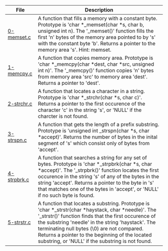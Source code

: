 |File|Description|
|-|-|
|[0-memset.c](0-memset.c)|A function that fills a memory with a constant byte. Prototype is 'char \*\_memset(char \*s, char b, unsigned int n). The '\_memset()' function fills the first 'n' bytes of the memory area pointed to by 's' with the constant byte 'b'. Returns a pointer to the memory area 's'. Hint: memset.|
|[1-memcpy.c](1-memcpy.c)|A function that copies memory area. Prototype is 'char \*\_memcpy(char \*dest, char \*src, unsigned int n)'. The '\_memcpy()' function copies 'n' bytes from memory area 'src' to memory area 'dest'. Returns a pointer to 'dest'.|
|[2-strchr.c](2-strchr.c)|A function that locates a character in a string. Prototype is 'char \*\_strchr(char \*s, char c)'. Returns a pointer to the first occurence of the character 'c' in the string 's', or 'NULL' if the charcter is not found.|
|[3-strspn.c](3-strspn.c)|A function that gets the length of a prefix substring. Prototype is 'unsigned int \_strspn(char \*s, char \*accept)'. Returns the number of bytes in the inital segment of 's' which consist only of bytes from 'accept'.|
|[4-strpbrk.c](4-strpbrk.c)|A function that searches a string for any set of bytes. Prototype is 'char \*\_strpbrk(char \*s, char \*accept)'. The '\_strpbrk()' function locates the first occurence in the string 's' of any of the bytes in the string 'accept'. Returns a pointer to the byte in 's' that matches one of the bytes in 'accept', or 'NULL' if no such byte is found.|
|[5-strstr.c](5-strstr.c)|A function that locates a substring. Prototype is 'char \*\_strstr(char \*haystack, char \*needle)'. The '\_strstr()' function finds that the first occurence of the substring 'needle' in the string 'haystack'. The terminating null bytes (\0) are not compared. Returns a pointer to the beginning of the located substring, or 'NULL' if the substring is not found.|

